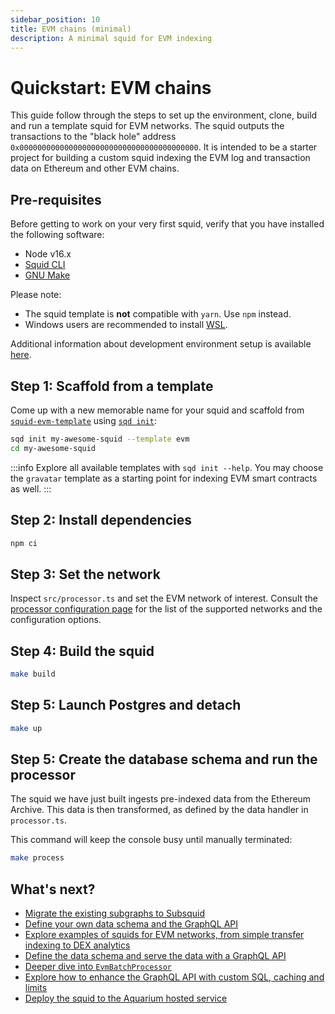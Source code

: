 ```yaml
---
sidebar_position: 10
title: EVM chains (minimal)
description: A minimal squid for EVM indexing
---
```


# Quickstart: EVM chains

This guide follow through the steps to set up the environment, clone, build and run a template squid for EVM networks. The squid outputs the transactions to the "black hole" address `0x0000000000000000000000000000000000000000`. It is intended to be a starter project for building a custom squid indexing the EVM log and transaction data on Ethereum and other EVM chains.

## Pre-requisites

Before getting to work on your very first squid, verify that you have installed the following software: 

- Node v16.x
- [Squid CLI](/squid-cli/installation)
- [GNU Make](https://www.gnu.org/software/make/)

Please note:
- The squid template is **not** compatible with `yarn`. Use `npm` instead.
- Windows users are recommended to install [WSL](https://docs.microsoft.com/en-us/windows/wsl/).

Additional information about development environment setup is available [here](/tutorials/development-environment-set-up).

## Step 1: Scaffold from a template

Come up with a new memorable name for your squid and scaffold from [`squid-evm-template`](https://github.com/subsquid/squid-evm-template)
using [`sqd init`](/squid-cli/init):

```bash
sqd init my-awesome-squid --template evm
cd my-awesome-squid
```

:::info
Explore all available templates with `sqd init --help`. You may choose the `gravatar` template as a starting point for indexing EVM smart contracts 
as well.
:::

##  Step 2: Install dependencies

```bash
npm ci
```

## Step 3: Set the network

Inspect `src/processor.ts` and set the EVM network of interest. Consult the [processor configuration page](/develop-a-squid/evm-processor/configuration) 
for the list of the supported networks and the configuration options. 

## Step 4: Build the squid

```bash
make build
```

## Step 5: Launch Postgres and detach

```bash
make up
```


## Step 5: Create the database schema and run the processor

 The squid we have just built ingests pre-indexed data from the Ethereum Archive. This data is then transformed, as defined by the data handler in `processor.ts`.
 
 This command will keep the console busy until manually terminated:

```bash
make process
```


## What's next?

- [Migrate the existing subgraphs to Subsquid](/migrate/migrate-subgraph)
- [Define your own data schema and the GraphQL API](/develop-a-squid/schema-file)
- [Explore examples of squids for EVM networks, from simple transfer indexing to DEX analytics](/develop-a-squid/examples#evm-processor)
- [Define the data schema and serve the data with a GraphQL API](/develop-a-squid/schema-file)
- [Deeper dive into `EvmBatchProcessor`](/develop-a-squid/evm-processor)
- [Explore how to enhance the GraphQL API with custom SQL, caching and limits](/develop-a-squid/graphql-api)
- [Deploy the squid to the Aquarium hosted service](/deploy-squid)
